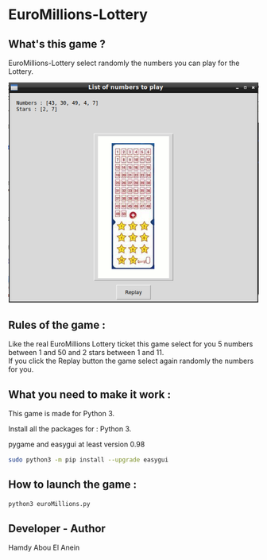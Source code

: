 # EuroMillions-Lottery

## What's this game ?

EuroMillions-Lottery select randomly the numbers you can play for the Lottery.


![Screenshot](screenshot.png)


## Rules of the game :

Like the real EuroMillions Lottery ticket this game select for you 5 numbers between 1 and 50 and 2 stars between 1 and 11.  
If you click the Replay button the game select again randomly the numbers for you.

## What you need to make it work :

This game is made for Python 3.  

Install all the packages for : Python 3.  

pygame and easygui at least version 0.98  
```sh
sudo python3 -m pip install --upgrade easygui  
```  

## How to launch the game :

```sh
python3 euroMillions.py
```


## Developer - Author

Hamdy Abou El Anein

